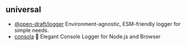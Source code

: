 ## universal

- [@open-draft/logger](https://github.com/open-draft/logger) Environment-agnostic, ESM-friendly logger for simple needs.
- [consola](https://github.com/unjs/consola) 🐨 Elegant Console Logger for Node.js and Browser 